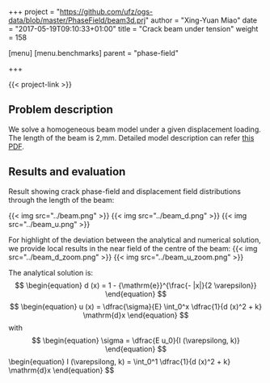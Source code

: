 +++
project = "https://github.com/ufz/ogs-data/blob/master/PhaseField/beam3d.prj"
author = "Xing-Yuan Miao"
date = "2017-05-19T09:10:33+01:00"
title = "Crack beam under tension"
weight = 158

[menu]
  [menu.benchmarks]
    parent = "phase-field"

+++

{{< project-link >}}

## Problem description

We solve a homogeneous beam model under a given displacement loading. The length of the beam is 2\,mm. Detailed model description can refer [this PDF](../Miao_Biot2017Fullpaper.pdf).
## Results and evaluation

Result showing crack phase-field and displacement field distributions through the length of the beam:

{{< img src="../beam.png" >}}
{{< img src="../beam_d.png" >}}
{{< img src="../beam_u.png" >}}

For highlight of the deviation between the analytical and numerical solution, we provide local results in the near field of the centre of the beam:
{{< img src="../beam_d_zoom.png" >}}
{{< img src="../beam_u_zoom.png" >}}

The analytical solution is:
$$
\begin{equation}
d (x) = 1 - {\mathrm{e}}^{\frac{- |x|}{2 \varepsilon}}
\end{equation}
$$
$$
\begin{equation}
u (x) = \dfrac{\sigma}{E} \int_0^x \dfrac{1}{d (x)^2 + k} \mathrm{d}x
\end{equation}
$$
with
$$
\begin{equation}
\sigma = \dfrac{E u_0}{I (\varepsilong, k)}
\end{equation}
$$
\begin{equation}
I (\varepsilong, k) =  \int_0^1  \dfrac{1}{d (x)^2 + k} \mathrm{d}x
\end{equation}
$$